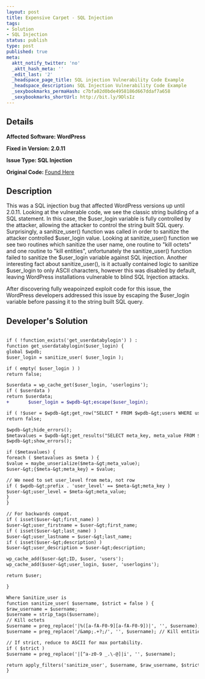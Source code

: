 ```yaml
---
layout: post
title: Expensive Carpet - SQL Injection
tags:
- Solution
- SQL Injection
status: publish
type: post
published: true
meta:
  aktt_notify_twitter: 'no'
  _aktt_hash_meta: ''
  _edit_last: '2'
  _headspace_page_title: SQL injection Vulnerability Code Example
  _headspace_description: SQL Injection Vulnerability Code Example
  _sexybookmarks_permaHash: c7bfa02d0bde4958186d667ddaf7a658
  _sexybookmarks_shortUrl: http://bit.ly/9DlsIz
---
```

## Details
<strong>__Affected Software:__ WordPress</strong>

<strong>__Fixed in Version:__  2.0.11</strong>

<strong>__Issue Type:__ SQL Injection</strong>

<strong>Original Code: </strong><a href="http://spotthevuln.com/2009/12/expensive-carpet/">Found Here</a>
## Description
This was a SQL injection bug that affected WordPress versions up until 2.0.11. Looking at the vulnerable code, we see the classic string building of a SQL statement. In this case, the $user_login variable is fully controlled by the attacker, allowing the attacker to control the string built SQL query. Surprisingly, a sanitize_user() function was called in order to sanitize the attacker controlled $user_login value. Looking at sanitize_user() function we see two routines which sanitize the user name, one routine to "kill octets" and one routine to "kill entities", unfortunately the sanitize_user() function failed to sanitize the $user_login variable against SQL injection. Another interesting fact about sanitize_user(), is it actually contained logic to sanitize $user_login to only ASCII characters, however this was disabled by default, leaving WordPress installations vulnerable to blind SQL Injection attacks.

After discovering fully weapoinzed exploit code for this issue, the WordPress developers addressed this issue by escaping the $user_login variable before passing it to the string built SQL query.
## Developer's Solution
```diff

if ( !function_exists('get_userdatabylogin') ) :
function get_userdatabylogin($user_login) {
global $wpdb;
$user_login = sanitize_user( $user_login );

if ( empty( $user_login ) )
return false;

$userdata = wp_cache_get($user_login, 'userlogins');
if ( $userdata )
return $userdata;
+       $user_login = $wpdb-&gt;escape($user_login);

if ( !$user = $wpdb-&gt;get_row("SELECT * FROM $wpdb-&gt;users WHERE user_login = '$user_login'") )
return false;

$wpdb-&gt;hide_errors();
$metavalues = $wpdb-&gt;get_results("SELECT meta_key, meta_value FROM $wpdb-&gt;usermeta WHERE user_id = '$user-&gt;ID'");
$wpdb-&gt;show_errors();

if ($metavalues) {
foreach ( $metavalues as $meta ) {
$value = maybe_unserialize($meta-&gt;meta_value);
$user-&gt;{$meta-&gt;meta_key} = $value;

// We need to set user_level from meta, not row
if ( $wpdb-&gt;prefix . 'user_level' == $meta-&gt;meta_key )
$user-&gt;user_level = $meta-&gt;meta_value;
}
}

// For backwards compat.
if ( isset($user-&gt;first_name) )
$user-&gt;user_firstname = $user-&gt;first_name;
if ( isset($user-&gt;last_name) )
$user-&gt;user_lastname = $user-&gt;last_name;
if ( isset($user-&gt;description) )
$user-&gt;user_description = $user-&gt;description;

wp_cache_add($user-&gt;ID, $user, 'users');
wp_cache_add($user-&gt;user_login, $user, 'userlogins');

return $user;

}

Where Sanitize_user is
function sanitize_user( $username, $strict = false ) {
$raw_username = $username;
$username = strip_tags($username);
// Kill octets
$username = preg_replace('|%([a-fA-F0-9][a-fA-F0-9])|', '', $username);
$username = preg_replace('/&amp;.+?;/', '', $username); // Kill entities

// If strict, reduce to ASCII for max portability.
if ( $strict )
$username = preg_replace('|[^a-z0-9 _.\-@]|i', '', $username);

return apply_filters('sanitize_user', $username, $raw_username, $strict);
}

```
